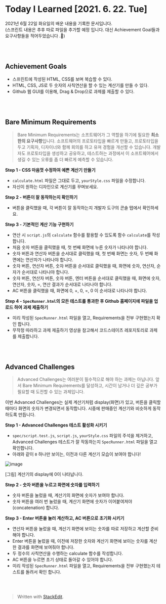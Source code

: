 ﻿# Today I Learned [2021. 6. 22. Tue]

2021년 6월 22일 화요일의 배운 내용을 기록한 문서입니다.  
(스프린트 내용은 추후 따로 파일을 추가할 예정 입니다. 대신 Achievement Goal들과 요구사항들을 적어두었습니다 .🙂)


<br><br>



## Achievement Goals

-   스프린트에 작성된 HTML, CSS를 보며 복습할 수 있다.
-   HTML, CSS, JS로 두 숫자의 사칙연산을 할 수 있는 계산기를 만들 수 있다.
-   Github 웹 GUI를 이용해, Drag & Drop으로 과제를 제출할 수 있다.

<br><br>

## Bare Minimum Requirements

>Bare Minimum Requirements는 소프트웨어가 그 역할을 하기에 필요한 **최소한의 요구사항**입니다. 소프트웨어의 프로토타입을 빠르게 만들고, 프로토타입을 두고 기획자, 디자이너와 함께 회의를 하고 유져 경험을 개선할 수 있습니다. 개발자도 프로토타입을 생성하고 공유하고, 테스트하는 과정에서 이 소프트웨어에서 생길 수 있는 오류를 좀 더 빠르게 예측할 수 있습니다. 



**Step 1 - CSS 마음껏 수정하여 예쁜 계산기 만들기**

-   `calculate.html` 파일은 그대로 두고, `yourStyle.css` 파일을 수정합니다.
-   자신이 원하는 디자인으로 계산기를 꾸며보세요.

**Step 2 - 버튼이 잘 동작하는지 확인하기**

-   버튼을 클릭했을 때, 각 버튼이 잘 동작하는지 개발자 도구의 콘솔 탭에서 확인하세요.

**Step 3 - 기본적인 계산 기능 구현하기**

-   연산 시 `script.js`의 `calculate` 함수를 활용할 수 있도록 함수 `calculate`를 작성합니다.
-   처음 숫자 버튼을 클릭했을 때, 첫 번째 화면에 누른 숫자가 나타나야 합니다.
-   숫자 버튼과 연산자 버튼을 순서대로 클릭했을 때, 첫 번째 화면는 숫자, 두 번째 화면에는 연산자가 나타나야 합니다.
-   숫자 버튼, 연산자 버튼, 숫자 버튼을 순서대로 클릭했을 때, 화면에 숫자, 연산자, 순자가 순서대로 나타나야 합니다.
-   숫자 버튼, 연산자 버튼, 숫자 버튼, 엔터 버튼을 순서대로 클릭했을 때, 화면에 숫자, 연산자, 숫자, =, 연산 결과가 순서대로 나타나야 합니다.
-   AC 버튼을 클릭했을 때, 화면에 0, +, 0, =, 0 이 순서대로 나타나야 합니다.

**Step 4 - `SpecRunner.html`의 모든 테스트를 통과한 후 Github 홈페이지에 파일을 업로드 하여 과제 제출하기**

-   미리 작성된 `SpecRunner.html` 파일을 열고, Requirements을 전부 구현했는지 확인 합니다.
-   무작정 따라하고 과제 제출하기 영상을 참고해서 코드스테이츠 레포지토리로 과제를 제출합니다.

<br><br>


## Advanced Challenges

> Advanced Challenges는 여러분이 필수적으로 해야 하는 과제는 아닙니다. 앞서 Bare Minimum Requirements를 달성하고, 시간이 남거나 더 깊은 공부가 필요할 때 도전할 수 있는 과제입니다.

이번 Advanced Challenges는 실제 계산기처럼 display(화면)가 있고, 버튼을 클릭할 때마다 화면의 숫자가 변경되면서 동작합니다. 시중에 판매중인 계산기와 비슷하게 동작하도록 만듭니다.

**Step 1 - Advanced Challenges 테스트 활성화 시키기**

-   `spec/script.test.js`, `script.js`, `yourStyle.css` 파일의 주석을 제거하고, Advanced Challenges 테스트가 잘 작동하는지 `SpecRunner.html` 파일을 열고 확인합니다.
-   아래와 같이 `0` 하나만 보이는, 이전과 다른 계산기 모습이 보여야 합니다!

![image](https://s3.ap-northeast-2.amazonaws.com/urclass-images/OHeRLbBCg-1615200901506.png)

[그림] 계산기의 display에 0이 나타납니다.

  

**Step 2 - 숫자 버튼을 누르고 화면에 숫자를 입력하기**

-   숫자 버튼을 눌렀을 때, 계산기의 화면에 숫자가 보여야 합니다.
-   숫자 버튼을 여러 번 눌렀을 때, 계산기 화면에 숫자가 이어붙여져야(concatenation) 합니다.

**Step 3 - Enter 버튼을 눌러 계산하고, AC 버튼으로 초기화 시키기**

-   연산자 버튼을 눌렀을 때, 계산기 화면에 보이는 숫자를 따로 저장하고 계산할 준비해야 합니다.
-   Enter 버튼을 눌렀을 때, 이전에 저장한 숫자와 계산기 화면에 보이는 숫자를 계산한 결과를 화면에 보여줘야 합니다.
-   두 정수의 사칙연산을 수행하는 calculate 함수를 작성합니다.
-   AC 버튼을 누르면 초기 상태로 돌아갈 수 있어야 합니다.
-   미리 작성된 `SpecRunner.html` 파일을 열고, Requirements을 전부 구현했는지 테스트를 돌려서 확인 합니다.


<br><br>


> Written with [StackEdit](https://stackedit.io/).
